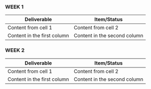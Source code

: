 

### WEEK 1

Deliverable | Item/Status 
------------ | ------------- 
Content from cell 1 | Content from cell 2 
Content in the first column | Content in the second column 



### WEEK 2

Deliverable | Item/Status 
------------ | ------------- 
Content from cell 1 | Content from cell 2 
Content in the first column | Content in the second column
